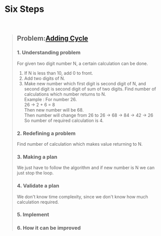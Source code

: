 # Six Steps
<br />

> ## Problem:[Adding Cycle](https://www.acmicpc.net/problem/1110)
>
> ### 1. Understanding problem
> For given two digit number N, a certain calculation can be done.  
> 1. If N is less than 10, add 0 to front.  
> 2. Add two digits of N.  
> 3. Make new number which first digit is second digit of N, and second digit is second digit of sum of two digits.
> Find number of calculations which number returns to N.  
> Example : For number 26.  
> 26 -> 2 + 6 = 8  
> Then new number will be 68.  
> Then number will change from 26 to 26 -> 68 -> 84 -> 42 -> 26  
> So number of required calculation is 4.
> ### 2. Redefining a problem
> Find number of calculation which makes value returning to N.
> ### 3. Making a plan
> We just have to follow the algorithm and if new number is N we can just stop the loop.
> ### 4. Validate a plan
> We don't know time complexity, since we don't know how much calculation required.
> ### 5. Implement
>
> ### 6. How it can be improved
>
>
>

